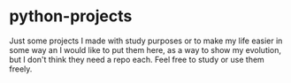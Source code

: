 # python-projects

Just some projects I made with study purposes or to make my life easier in some way an I would like to put them here, as a way to show my evolution, but I don't think they need a repo each. Feel free to study or use them freely.
